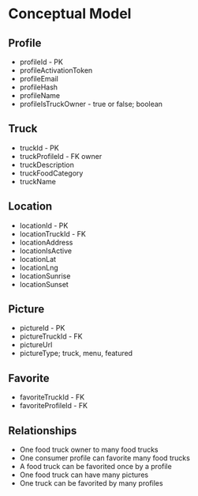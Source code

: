 # Conceptual Model

## Profile
* profileId - PK
* profileActivationToken
* profileEmail
* profileHash
* profileName
* profileIsTruckOwner - true or false; boolean 

## Truck
* truckId - PK
* truckProfileId - FK owner
* truckDescription
* truckFoodCategory
* truckName

## Location 
* locationId - PK 
* locationTruckId - FK
* locationAddress
* locationIsActive
* locationLat
* locationLng
* locationSunrise
* locationSunset

## Picture 
* pictureId - PK
* pictureTruckId - FK
* pictureUrl
* pictureType; truck, menu, featured

## Favorite
* favoriteTruckId - FK 
* favoriteProfileId - FK

## Relationships
* One food truck owner to many food trucks
* One consumer profile can favorite many food trucks
* A food truck can be favorited once by a profile 
* One food truck can have many pictures
* One truck can be favorited by many profiles 